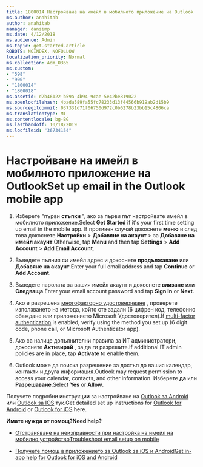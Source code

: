 ```yaml
---
title: 1800014 Настройване на имейл в мобилното приложение на Outlook
ms.author: anahitab
author: anahitab
manager: dansimp
ms.date: 4/12/2018
ms.audience: Admin
ms.topic: get-started-article
ROBOTS: NOINDEX, NOFOLLOW
localization_priority: Normal
ms.collection: Adm_O365
ms.custom:
- "598"
- "900"
- "1800014"
- "1800018"
ms.assetid: d2b46122-b59a-4b94-9cae-5e42be819022
ms.openlocfilehash: 4bada589fa55fc78233d13f44566b919ab2d15b9
ms.sourcegitcommit: 037331d71f06750d972c0b6278b23bb15c4806ca
ms.translationtype: MT
ms.contentlocale: bg-BG
ms.lasthandoff: 10/18/2019
ms.locfileid: "36734154"
---
```

# <a name="set-up-email-in-the-outlook-mobile-app"></a><span data-ttu-id="2d4dd-102">Настройване на имейл в мобилното приложение на Outlook</span><span class="sxs-lookup"><span data-stu-id="2d4dd-102">Set up email in the Outlook mobile app</span></span>

1. <span data-ttu-id="2d4dd-103">Изберете "първи **стъпки** ", ако за първи път настройвате имейл в мобилното приложение.</span><span class="sxs-lookup"><span data-stu-id="2d4dd-103">Select **Get Started** if it's your first time setting up email in the mobile app.</span></span> <span data-ttu-id="2d4dd-104">В противен случай докоснете **меню** и след това докоснете **Настройки** \> **Добавяне на акаунт** \> за **Добавяне на имейл акаунт**.</span><span class="sxs-lookup"><span data-stu-id="2d4dd-104">Otherwise, tap **Menu** and then tap **Settings** \> **Add Account** \> **Add Email Account**.</span></span>

2. <span data-ttu-id="2d4dd-105">Въведете пълния си имейл адрес и докоснете **продължаване** или **Добавяне на акаунт**.</span><span class="sxs-lookup"><span data-stu-id="2d4dd-105">Enter your full email address and tap **Continue** or **Add Account**.</span></span>

3. <span data-ttu-id="2d4dd-106">Въведете паролата за вашия имейл акаунт и докоснете **влизане** или **Следваща**.</span><span class="sxs-lookup"><span data-stu-id="2d4dd-106">Enter your email account password and tap **Sign In** or **Next**.</span></span>

4. <span data-ttu-id="2d4dd-107">Ако е разрешена [многофакторно удостоверяване](https://docs.microsoft.com/office365/admin/security-and-compliance/set-up-multi-factor-authentication) , проверете използването на метода, който сте задали (6 цифрен код, телефонно обаждане или приложението Microsoft Удостоверител).</span><span class="sxs-lookup"><span data-stu-id="2d4dd-107">If [multi-factor authentication](https://docs.microsoft.com/office365/admin/security-and-compliance/set-up-multi-factor-authentication) is enabled, verify using the method you set up (6 digit code, phone call, or Microsoft Authenticator app).</span></span>

5. <span data-ttu-id="2d4dd-108">Ако са налице допълнителни правила за ИТ администратори, докоснете **Активирай** , за да ги разрешите.</span><span class="sxs-lookup"><span data-stu-id="2d4dd-108">If additional IT admin policies are in place, tap **Activate** to enable them.</span></span>

6. <span data-ttu-id="2d4dd-109">Outlook може да поиска разрешение за достъп до вашия календар, контакти и друга информация.</span><span class="sxs-lookup"><span data-stu-id="2d4dd-109">Outlook may request permission to access your calendar, contacts, and other information.</span></span> <span data-ttu-id="2d4dd-110">Изберете **да** или **Разрешаване**.</span><span class="sxs-lookup"><span data-stu-id="2d4dd-110">Select **Yes** or **Allow**.</span></span>

<span data-ttu-id="2d4dd-111">Получете подробни инструкции за настройване на [Outlook за Android](https://support.office.com/article/886db551-8dfa-4fd5-b835-f8e532091872.aspx) или [Outlook за IOS](https://support.office.com/article/b2de2161-cc1d-49ef-9ef9-81acd1c8e234.aspx) тук.</span><span class="sxs-lookup"><span data-stu-id="2d4dd-111">Get detailed set up instructions for [Outlook for Android](https://support.office.com/article/886db551-8dfa-4fd5-b835-f8e532091872.aspx) or [Outlook for iOS](https://support.office.com/article/b2de2161-cc1d-49ef-9ef9-81acd1c8e234.aspx) here.</span></span>
  
 <span data-ttu-id="2d4dd-112">**Имате нужда от помощ?**</span><span class="sxs-lookup"><span data-stu-id="2d4dd-112">**Need help?**</span></span>
  
- [<span data-ttu-id="2d4dd-113">Отстраняване на неизправности при настройка на имейл на мобилно устройство</span><span class="sxs-lookup"><span data-stu-id="2d4dd-113">Troubleshoot email setup on mobile</span></span>](https://support.office.com/article/a264ef01-9c88-48fb-9285-7017e4f31f02.aspx)

- [<span data-ttu-id="2d4dd-114">Получете помощ в приложението за Outlook за iOS и Android</span><span class="sxs-lookup"><span data-stu-id="2d4dd-114">Get in-app help for Outlook for iOS and Android</span></span>](https://support.office.com/article/218a22d1-9fa5-4889-b689-de1c63493243.aspx#ID0EAABAAA=Contact_Support)
